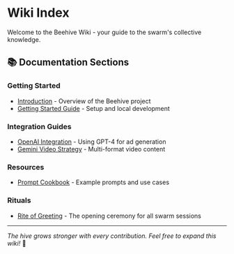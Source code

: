 # Wiki Index

Welcome to the Beehive Wiki - your guide to the swarm's collective knowledge.

## 📚 Documentation Sections

### Getting Started
- [Introduction](../introduction.md) - Overview of the Beehive project
- [Getting Started Guide](../../wiki/GettingStarted.md) - Setup and local development

### Integration Guides
- [OpenAI Integration](../../wiki/OpenAI.md) - Using GPT-4 for ad generation
- [Gemini Video Strategy](../../wiki/Gemini.md) - Multi-format video content

### Resources
- [Prompt Cookbook](../../wiki/Cookbook.md) - Example prompts and use cases

### Rituals
- [Rite of Greeting](rituals/RiteOfGreeting.md) - The opening ceremony for all swarm sessions

---

*The hive grows stronger with every contribution. Feel free to expand this wiki!* 🐝
